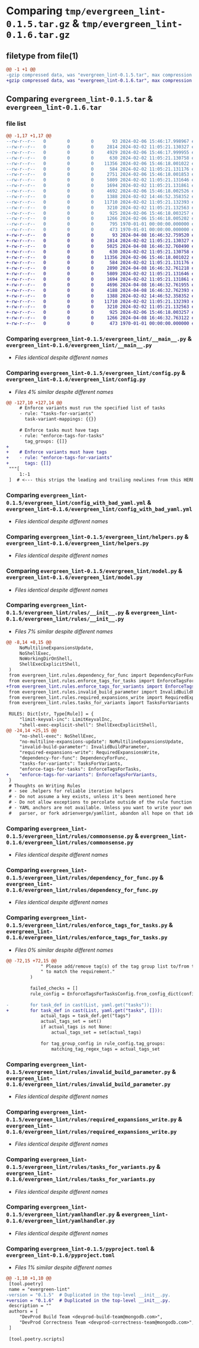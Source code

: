 # Comparing `tmp/evergreen_lint-0.1.5.tar.gz` & `tmp/evergreen_lint-0.1.6.tar.gz`

## filetype from file(1)

```diff
@@ -1 +1 @@
-gzip compressed data, was "evergreen_lint-0.1.5.tar", max compression
+gzip compressed data, was "evergreen_lint-0.1.6.tar", max compression
```

## Comparing `evergreen_lint-0.1.5.tar` & `evergreen_lint-0.1.6.tar`

### file list

```diff
@@ -1,17 +1,17 @@
--rw-r--r--   0        0        0       93 2024-02-06 15:46:17.998967 evergreen_lint-0.1.5/evergreen_lint/__init__.py
--rw-r--r--   0        0        0     2814 2024-02-02 11:05:21.130327 evergreen_lint-0.1.5/evergreen_lint/__main__.py
--rw-r--r--   0        0        0     4929 2024-02-06 15:46:17.999955 evergreen_lint-0.1.5/evergreen_lint/config.py
--rw-r--r--   0        0        0      630 2024-02-02 11:05:21.130758 evergreen_lint-0.1.5/evergreen_lint/config_with_bad_yaml.yml
--rw-r--r--   0        0        0    11356 2024-02-06 15:46:18.001022 evergreen_lint-0.1.5/evergreen_lint/helpers.py
--rw-r--r--   0        0        0      584 2024-02-02 11:05:21.131176 evergreen_lint-0.1.5/evergreen_lint/model.py
--rw-r--r--   0        0        0     2751 2024-02-06 15:46:18.001853 evergreen_lint-0.1.5/evergreen_lint/rules/__init__.py
--rw-r--r--   0        0        0     5809 2024-02-02 11:05:21.131646 evergreen_lint-0.1.5/evergreen_lint/rules/commonsense.py
--rw-r--r--   0        0        0     1694 2024-02-02 11:05:21.131861 evergreen_lint-0.1.5/evergreen_lint/rules/dependency_for_func.py
--rw-r--r--   0        0        0     4692 2024-02-06 15:46:18.002526 evergreen_lint-0.1.5/evergreen_lint/rules/enforce_tags_for_tasks.py
--rw-r--r--   0        0        0     1388 2024-02-02 14:46:52.358352 evergreen_lint-0.1.5/evergreen_lint/rules/invalid_build_parameter.py
--rw-r--r--   0        0        0    11710 2024-02-02 11:05:21.132393 evergreen_lint-0.1.5/evergreen_lint/rules/required_expansions_write.py
--rw-r--r--   0        0        0     3210 2024-02-02 11:05:21.132563 evergreen_lint-0.1.5/evergreen_lint/rules/tasks_for_variants.py
--rw-r--r--   0        0        0      925 2024-02-06 15:46:18.003257 evergreen_lint-0.1.5/evergreen_lint/yamlhandler.py
--rw-r--r--   0        0        0     1266 2024-02-06 15:46:18.005202 evergreen_lint-0.1.5/pyproject.toml
--rw-r--r--   0        0        0      795 1970-01-01 00:00:00.000000 evergreen_lint-0.1.5/setup.py
--rw-r--r--   0        0        0      473 1970-01-01 00:00:00.000000 evergreen_lint-0.1.5/PKG-INFO
+-rw-r--r--   0        0        0       93 2024-04-08 16:46:32.759520 evergreen_lint-0.1.6/evergreen_lint/__init__.py
+-rw-r--r--   0        0        0     2814 2024-02-02 11:05:21.130327 evergreen_lint-0.1.6/evergreen_lint/__main__.py
+-rw-r--r--   0        0        0     5025 2024-04-08 16:46:32.760490 evergreen_lint-0.1.6/evergreen_lint/config.py
+-rw-r--r--   0        0        0      630 2024-02-02 11:05:21.130758 evergreen_lint-0.1.6/evergreen_lint/config_with_bad_yaml.yml
+-rw-r--r--   0        0        0    11356 2024-02-06 15:46:18.001022 evergreen_lint-0.1.6/evergreen_lint/helpers.py
+-rw-r--r--   0        0        0      584 2024-02-02 11:05:21.131176 evergreen_lint-0.1.6/evergreen_lint/model.py
+-rw-r--r--   0        0        0     2890 2024-04-08 16:46:32.761218 evergreen_lint-0.1.6/evergreen_lint/rules/__init__.py
+-rw-r--r--   0        0        0     5809 2024-02-02 11:05:21.131646 evergreen_lint-0.1.6/evergreen_lint/rules/commonsense.py
+-rw-r--r--   0        0        0     1694 2024-02-02 11:05:21.131861 evergreen_lint-0.1.6/evergreen_lint/rules/dependency_for_func.py
+-rw-r--r--   0        0        0     4696 2024-04-08 16:46:32.761955 evergreen_lint-0.1.6/evergreen_lint/rules/enforce_tags_for_tasks.py
+-rw-r--r--   0        0        0     4188 2024-04-08 16:46:32.762393 evergreen_lint-0.1.6/evergreen_lint/rules/enforce_tags_for_variants.py
+-rw-r--r--   0        0        0     1388 2024-02-02 14:46:52.358352 evergreen_lint-0.1.6/evergreen_lint/rules/invalid_build_parameter.py
+-rw-r--r--   0        0        0    11710 2024-02-02 11:05:21.132393 evergreen_lint-0.1.6/evergreen_lint/rules/required_expansions_write.py
+-rw-r--r--   0        0        0     3210 2024-02-02 11:05:21.132563 evergreen_lint-0.1.6/evergreen_lint/rules/tasks_for_variants.py
+-rw-r--r--   0        0        0      925 2024-02-06 15:46:18.003257 evergreen_lint-0.1.6/evergreen_lint/yamlhandler.py
+-rw-r--r--   0        0        0     1266 2024-04-08 16:46:32.763122 evergreen_lint-0.1.6/pyproject.toml
+-rw-r--r--   0        0        0      473 1970-01-01 00:00:00.000000 evergreen_lint-0.1.6/PKG-INFO
```

### Comparing `evergreen_lint-0.1.5/evergreen_lint/__main__.py` & `evergreen_lint-0.1.6/evergreen_lint/__main__.py`

 * *Files identical despite different names*

### Comparing `evergreen_lint-0.1.5/evergreen_lint/config.py` & `evergreen_lint-0.1.6/evergreen_lint/config.py`

 * *Files 4% similar despite different names*

```diff
@@ -127,10 +127,14 @@
     # Enforce variants must run the specified list of tasks
     - rule: "tasks-for-variants"
       task-variant-mappings: {{}}
 
     # Enforce tasks must have tags
     - rule: "enforce-tags-for-tasks"
       tag_groups: {[]}
+
+    # Enforce variants must have tags
+    - rule: "enforce-tags-for-variants"
+      tags: {[]}
 """[
     1:-1
 ]  # <--- this strips the leading and trailing newlines from this HEREDOC
```

### Comparing `evergreen_lint-0.1.5/evergreen_lint/config_with_bad_yaml.yml` & `evergreen_lint-0.1.6/evergreen_lint/config_with_bad_yaml.yml`

 * *Files identical despite different names*

### Comparing `evergreen_lint-0.1.5/evergreen_lint/helpers.py` & `evergreen_lint-0.1.6/evergreen_lint/helpers.py`

 * *Files identical despite different names*

### Comparing `evergreen_lint-0.1.5/evergreen_lint/model.py` & `evergreen_lint-0.1.6/evergreen_lint/model.py`

 * *Files identical despite different names*

### Comparing `evergreen_lint-0.1.5/evergreen_lint/rules/__init__.py` & `evergreen_lint-0.1.6/evergreen_lint/rules/__init__.py`

 * *Files 7% similar despite different names*

```diff
@@ -8,14 +8,15 @@
     NoMultilineExpansionsUpdate,
     NoShellExec,
     NoWorkingDirOnShell,
     ShellExecExplicitShell,
 )
 from evergreen_lint.rules.dependency_for_func import DependencyForFunc
 from evergreen_lint.rules.enforce_tags_for_tasks import EnforceTagsForTasks
+from evergreen_lint.rules.enforce_tags_for_variants import EnforceTagsForVariants
 from evergreen_lint.rules.invalid_build_parameter import InvalidBuildParameter
 from evergreen_lint.rules.required_expansions_write import RequiredExpansionsWrite
 from evergreen_lint.rules.tasks_for_variants import TasksForVariants
 
 RULES: Dict[str, Type[Rule]] = {
     "limit-keyval-inc": LimitKeyvalInc,
     "shell-exec-explicit-shell": ShellExecExplicitShell,
@@ -24,14 +25,15 @@
     "no-shell-exec": NoShellExec,
     "no-multiline-expansions-update": NoMultilineExpansionsUpdate,
     "invalid-build-parameter": InvalidBuildParameter,
     "required-expansions-write": RequiredExpansionsWrite,
     "dependency-for-func": DependencyForFunc,
     "tasks-for-variants": TasksForVariants,
     "enforce-tags-for-tasks": EnforceTagsForTasks,
+    "enforce-tags-for-variants": EnforceTagsForVariants,
 }
 # Thoughts on Writing Rules
 # - see .helpers for reliable iteration helpers
 # - Do not assume a key exists, unless it's been mentioned here
 # - Do not allow exceptions to percolate outside of the rule function
 # - YAML anchors are not available. Unless you want to write your own yaml
 #   parser, or fork adrienverge/yamllint, abandon all hope on that idea you have.
```

### Comparing `evergreen_lint-0.1.5/evergreen_lint/rules/commonsense.py` & `evergreen_lint-0.1.6/evergreen_lint/rules/commonsense.py`

 * *Files identical despite different names*

### Comparing `evergreen_lint-0.1.5/evergreen_lint/rules/dependency_for_func.py` & `evergreen_lint-0.1.6/evergreen_lint/rules/dependency_for_func.py`

 * *Files identical despite different names*

### Comparing `evergreen_lint-0.1.5/evergreen_lint/rules/enforce_tags_for_tasks.py` & `evergreen_lint-0.1.6/evergreen_lint/rules/enforce_tags_for_tasks.py`

 * *Files 0% similar despite different names*

```diff
@@ -72,15 +72,15 @@
             " Please add/remove tag(s) of the tag group list to/from the task '{task_name}'"
             " to match the requirement."
         )
 
         failed_checks = []
         rule_config = EnforceTagsForTasksConfig.from_config_dict(config)
 
-        for task_def in cast(List, yaml.get("tasks")):
+        for task_def in cast(List, yaml.get("tasks", [])):
             actual_tags = task_def.get("tags")
             actual_tags_set = set()
             if actual_tags is not None:
                 actual_tags_set = set(actual_tags)
 
             for tag_group_config in rule_config.tag_groups:
                 matching_tag_regex_tags = actual_tags_set
```

### Comparing `evergreen_lint-0.1.5/evergreen_lint/rules/invalid_build_parameter.py` & `evergreen_lint-0.1.6/evergreen_lint/rules/invalid_build_parameter.py`

 * *Files identical despite different names*

### Comparing `evergreen_lint-0.1.5/evergreen_lint/rules/required_expansions_write.py` & `evergreen_lint-0.1.6/evergreen_lint/rules/required_expansions_write.py`

 * *Files identical despite different names*

### Comparing `evergreen_lint-0.1.5/evergreen_lint/rules/tasks_for_variants.py` & `evergreen_lint-0.1.6/evergreen_lint/rules/tasks_for_variants.py`

 * *Files identical despite different names*

### Comparing `evergreen_lint-0.1.5/evergreen_lint/yamlhandler.py` & `evergreen_lint-0.1.6/evergreen_lint/yamlhandler.py`

 * *Files identical despite different names*

### Comparing `evergreen_lint-0.1.5/pyproject.toml` & `evergreen_lint-0.1.6/pyproject.toml`

 * *Files 1% similar despite different names*

```diff
@@ -1,10 +1,10 @@
 [tool.poetry]
 name = "evergreen-lint"
-version = "0.1.5"  # Duplicated in the top-level __init__.py.
+version = "0.1.6"  # Duplicated in the top-level __init__.py.
 description = ""
 authors = [
     "DevProd Build Team <devprod-build-team@mongodb.com>",
     "DevProd Correctness Team <devprod-correctness-team@mongodb.com>",
 ]
 
 [tool.poetry.scripts]
```


